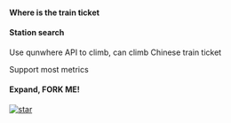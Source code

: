 #### Where is the train ticket

#### Station search

Use qunwhere API to climb, can climb Chinese train ticket

Support most metrics 

#### Expand, FORK ME!

[![star](https://gitee.com/pybilly/trainticket/badge/star.svg?theme=dark)](https://gitee.com/pybilly/trainticket/stargazers)